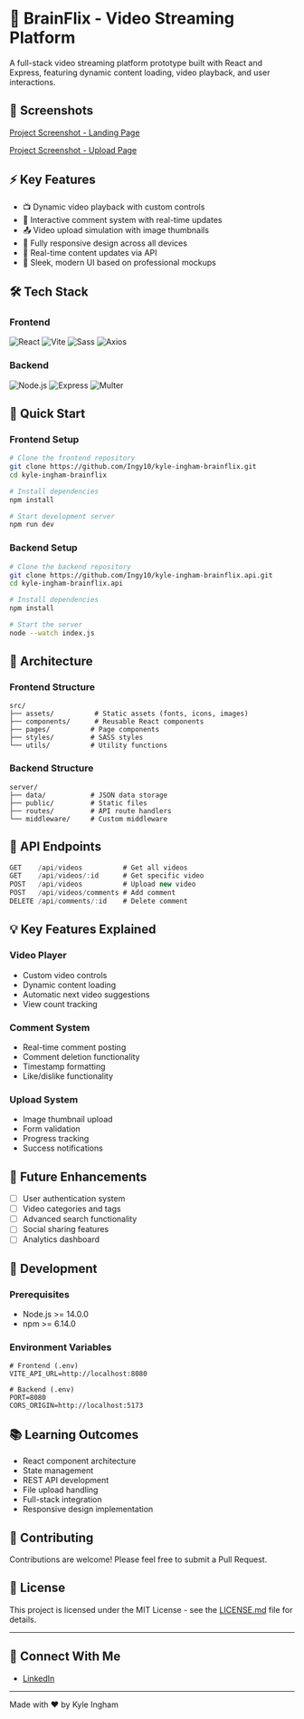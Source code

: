 # 🎥 BrainFlix - Video Streaming Platform

A full-stack video streaming platform prototype built with React and Express, featuring dynamic content loading, video playback, and user interactions.

## 🌟 Screenshots

[Project Screenshot - Landing Page](./src/assets/screenshots/BrainFlix%20Kyle%20Ingham%20-%20Main%20Page.png)

[Project Screenshot - Upload Page](./src/assets/screenshots/BrainFlix%20Kyle%20Ingham%20-%20Upload%20Page.png)

## ⚡ Key Features

- 📺 Dynamic video playback with custom controls
- 💬 Interactive comment system with real-time updates
- 📤 Video upload simulation with image thumbnails
- 📱 Fully responsive design across all devices
- 🔄 Real-time content updates via API
- 🎨 Sleek, modern UI based on professional mockups

## 🛠️ Tech Stack

### Frontend
![React](https://img.shields.io/badge/-React-61DAFB?style=flat-square&logo=react&logoColor=black)
![Vite](https://img.shields.io/badge/-Vite-646CFF?style=flat-square&logo=vite&logoColor=white)
![Sass](https://img.shields.io/badge/-Sass-CC6699?style=flat-square&logo=sass&logoColor=white)
![Axios](https://img.shields.io/badge/-Axios-671DDF?style=flat-square&logo=axios&logoColor=white)

### Backend
![Node.js](https://img.shields.io/badge/-Node.js-339933?style=flat-square&logo=node.js&logoColor=white)
![Express](https://img.shields.io/badge/-Express-000000?style=flat-square&logo=express&logoColor=white)
![Multer](https://img.shields.io/badge/-Multer-FF6B6B?style=flat-square&logoColor=white)

## 🚀 Quick Start

### Frontend Setup
```bash
# Clone the frontend repository
git clone https://github.com/Ingy10/kyle-ingham-brainflix.git
cd kyle-ingham-brainflix

# Install dependencies
npm install

# Start development server
npm run dev
```

### Backend Setup
```bash
# Clone the backend repository
git clone https://github.com/Ingy10/kyle-ingham-brainflix.api.git
cd kyle-ingham-brainflix.api

# Install dependencies
npm install

# Start the server
node --watch index.js
```

## 📐 Architecture

### Frontend Structure
```
src/
├── assets/          # Static assets (fonts, icons, images)
├── components/      # Reusable React components
├── pages/          # Page components
├── styles/         # SASS styles
└── utils/          # Utility functions
```

### Backend Structure
```
server/
├── data/           # JSON data storage
├── public/         # Static files
├── routes/         # API route handlers
└── middleware/     # Custom middleware
```

## 🔌 API Endpoints

```javascript
GET    /api/videos          # Get all videos
GET    /api/videos/:id      # Get specific video
POST   /api/videos          # Upload new video
POST   /api/videos/comments # Add comment
DELETE /api/comments/:id    # Delete comment
```

## 💡 Key Features Explained

### Video Player
- Custom video controls
- Dynamic content loading
- Automatic next video suggestions
- View count tracking

### Comment System
- Real-time comment posting
- Comment deletion functionality
- Timestamp formatting
- Like/dislike functionality

### Upload System
- Image thumbnail upload
- Form validation
- Progress tracking
- Success notifications

## 🎯 Future Enhancements

- [ ] User authentication system
- [ ] Video categories and tags
- [ ] Advanced search functionality
- [ ] Social sharing features
- [ ] Analytics dashboard

## 🔨 Development

### Prerequisites
- Node.js >= 14.0.0
- npm >= 6.14.0

### Environment Variables
```env
# Frontend (.env)
VITE_API_URL=http://localhost:8080

# Backend (.env)
PORT=8080
CORS_ORIGIN=http://localhost:5173
```

## 📚 Learning Outcomes

- React component architecture
- State management
- REST API development
- File upload handling
- Full-stack integration
- Responsive design implementation

## 👥 Contributing

Contributions are welcome! Please feel free to submit a Pull Request.

## 📄 License

This project is licensed under the MIT License - see the [LICENSE.md](LICENSE.md) file for details.

---

## 🤝 Connect With Me

- [LinkedIn](https://www.linkedin.com/in/kyle-ingham/)

---

Made with ❤️ by Kyle Ingham
